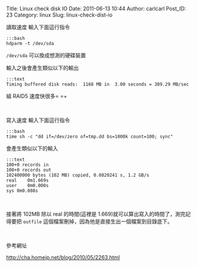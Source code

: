 Title: Linux check disk IO
Date: 2011-06-13 10:44
Author: carlcarl
Post_ID: 23
Category: linux
Slug: linux-check-dist-io

讀取速度 輸入下面這行指令

	:::bash
	hdparm -t /dev/sda


`/dev/sda` 可以換成想測的硬碟裝置

輸入之後會產生類似以下的輸出

	:::text
	Timing buffered disk reads:  1168 MB in  3.00 seconds = 389.29 MB/sec


組 RAID5 速度快很多= =+

 

寫入速度 輸入下面這行指令

	:::bash
	time sh -c "dd if=/dev/zero of=tmp.dd bs=1000k count=100; sync"


會產生類似以下的輸入

	:::text
	100+0 records in
	100+0 records out
	102400000 bytes (102 MB) copied, 0.0820241 s, 1.2 GB/s
	real    0m1.669s
	user    0m0.000s
	sys 0m0.088s

 

接著將 102MB 除以 real 的時間(這裡是 1.669)就可以算出寫入的時間了，測完記得要把 `outfile` 這個檔案刪掉，因為他是直接生出一個檔案到目錄底下。

 

參考網址

<http://cha.homeip.net/blog/2010/05/2263.html>
